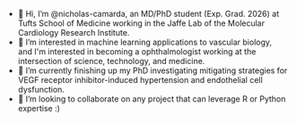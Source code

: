 - 👋 Hi, I’m @nicholas-camarda, an MD/PhD student (Exp. Grad. 2026) at Tufts School of Medicine working in the Jaffe Lab of the Molecular Cardiology Research Institute.
- 👀 I’m interested in machine learning applications to vascular biology, and I'm interested in becoming a ophthalmologist working at the intersection of science, technology, and medicine.
- 🌱 I’m currently finishing up my PhD investigating mitigating strategies for VEGF receptor inhibitor-induced hypertension and endothelial cell dysfunction.
- 💞️ I’m looking to collaborate on any project that can leverage R or Python expertise :) 

<!---
nicholas-camarda/nicholas-camarda is a ✨ special ✨ repository because its `README.md` (this file) appears on your GitHub profile.
You can click the Preview link to take a look at your changes.
--->
